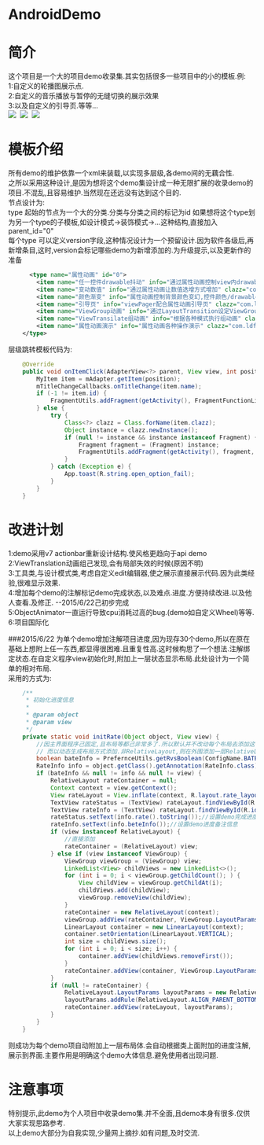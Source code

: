 # AndroidDemo
简介
================
这个项目是一个大的项目demo收录集.其实包括很多一些项目中的小的模板.例:<br>
1:自定义的轮播图展示点.<br>
2:自定义的音乐播放与暂停的无缝切换的展示效果<br>
3:以及自定义的引导页.等等...<br>
![](https://github.com/momodae/AndroidDemo/blob/master/shutcat/pic1.png)&nbsp;
![](https://github.com/momodae/AndroidDemo/blob/master/shutcat/pic2.png)&nbsp;
![](https://github.com/momodae/AndroidDemo/blob/master/shutcat/pic3.png)

模板介绍
================
所有demo的维护依靠一个xml来装载,以实现多层级,各demo间的无藕合性.<br>
之所以采用这种设计,是因为想将这个demo集设计成一种无限扩展的收录demo的项目.不混乱,且容易维护.当然现在还远没有达到这个目的.<br>
节点设计为:<br>
type 起始的节点为一个大的分类.分类与分类之间的标记为id 如果想将这个type划为另一个type的子模板,如设计模式->装饰模式->...这种结构,直接加入parent_id="0"<br>
每个type 可以定义version字段,这种情况设计为一个预留设计.因为软件各级后,再新增条目,这时,version会标记哪些demo为新增添加的.为升级提示,以及更新作的准备<br>
```xml
      <type name="属性动画" id="0">
        <item name="任一控件drawable抖动" info="通过属性动画控制view内drawable执行抖动重绘" clazz="com.ldfs.demo.ui.anim.AnimShakeFragment"/>
        <item name="变动数值" info="通过属性动画让数值迭增方式增加" clazz="com.ldfs.demo.ui.anim.AnimValueFragment"/>
        <item name="颜色渐变" info="属性动画控制背景颜色变幻,控件颜色/drawable变幻" clazz="com.ldfs.demo.ui.anim.AnimColorFragment"/>
        <item name="引导页" info="viewPager配合属性动画引导页" clazz="com.ldfs.demo.ui.anim.AnimGuideFragment"/>
        <item name="ViewGroup动画" info="通过LayoutTransition设定ViewGroup动画" clazz="com.ldfs.demo.ui.anim.FragmentLayoutTransition"/>
        <item name="ViewTransilate组动画" info="根据各种模式执行组动画" clazz="com.ldfs.demo.ui.anim.FragmentViewTransilate"/>
        <item name="属性动画演示" info="属性动画各种操作演示" clazz="com.ldfs.demo.ui.anim.FragmentPropertiesAnimator"/>
    </type>
```
层级跳转模板代码为:
```java
  	@Override
	public void onItemClick(AdapterView<?> parent, View view, int position, long id) {
		MyItem item = mAdapter.getItem(position);
		mTitleChangeCallbacks.onTitleChange(item.name);
		if (-1 != item.id) {
			FragmentUtils.addFragment(getActivity(), FragmentFunctionList.newInstance(item.id), R.id.view_content, true);
		} else {
			try {
				Class<?> clazz = Class.forName(item.clazz);
				Object instance = clazz.newInstance();
				if (null != instance && instance instanceof Fragment) {
					Fragment fragment = (Fragment) instance;
					FragmentUtils.addFragment(getActivity(), fragment, TextUtils.isEmpty(item.container) ? R.id.fragment_container : ResUtils.id(item.container), true);
				}
			} catch (Exception e) {
				App.toast(R.string.open_option_fail);
			}
		}
	}
```

改进计划
================
1:demo采用v7 actionbar重新设计结构.使风格更趋向于api demo<br>
2:ViewTranslation动画组己发现,会有局部失效的时候(原因不明)<br>
3:工具类,与设计模式类,考虑自定义edit编辑器,使之展示直接展示代码.因为此类经验,很难显示效果.<br>
4:增加每个demo的注解标记demo完成状态,以及难点.进度.方便持续改进.以及他人查看.及修正. --2015/6/22己初步完成<br>
5:ObjectAnimator一直运行导致cpu消耗过高的bug.(demo如自定义Wheel)等等.<br>
6:项目国际化<br>


###2015/6/22
为单个demo增加注解项目进度,因为现存30个demo,所以在原在基础上想附上任一东西,都显得很困难.且重复性高.这时候构思了一个想法.注解绑定状态.在自定义程序view初始化时,附加上一层状态显示布局.此处设计为一个简单的相对布局.<br>
采用的方式为:
```java
    /**
     * 初始化进度信息
     *
     * @param object
     * @param view
     */
    private static void initRate(Object object, View view) {
        //因主界面程序己固定,且布局等都己非常多了.所以默认并不改动每个布局去添加这个文件,
        // 而以动态生成布局方式添加.非RelativeLayout,则在外围添加一层RelativeLayout
        boolean bateInfo = PrefernceUtils.getRvsBoolean(ConfigName.BATE_INFO);
        RateInfo info = object.getClass().getAnnotation(RateInfo.class);
        if (bateInfo && null != info && null != view) {
            RelativeLayout rateContainer = null;
            Context context = view.getContext();
            View rateLayout = View.inflate(context, R.layout.rate_layout, null);
            TextView rateStatus = (TextView) rateLayout.findViewById(R.id.tv_rate_state);
            TextView rateInfo = (TextView) rateLayout.findViewById(R.id.tv_rate_info);
            rateStatus.setText(info.rate().toString());//设置demo完成进度状态
            rateInfo.setText(info.beteInfo());//设置demo进度备注信息
            if (view instanceof RelativeLayout) {
                //直接添加
                rateContainer = (RelativeLayout) view;
            } else if (view instanceof ViewGroup) {
                ViewGroup viewGroup = (ViewGroup) view;
                LinkedList<View> childViews = new LinkedList<>();
                for (int i = 0; i < viewGroup.getChildCount(); ) {
                    View childView = viewGroup.getChildAt(i);
                    childViews.add(childView);
                    viewGroup.removeView(childView);
                }
                rateContainer = new RelativeLayout(context);
                viewGroup.addView(rateContainer, ViewGroup.LayoutParams.MATCH_PARENT, ViewGroup.LayoutParams.MATCH_PARENT);
                LinearLayout container = new LinearLayout(context);
                container.setOrientation(LinearLayout.VERTICAL);
                int size = childViews.size();
                for (int i = 0; i < size; i++) {
                    container.addView(childViews.removeFirst());
                }
                rateContainer.addView(container, ViewGroup.LayoutParams.MATCH_PARENT, ViewGroup.LayoutParams.MATCH_PARENT);
            }
            if (null != rateContainer) {
                RelativeLayout.LayoutParams layoutParams = new RelativeLayout.LayoutParams(RelativeLayout.LayoutParams.WRAP_CONTENT, RelativeLayout.LayoutParams.WRAP_CONTENT);
                layoutParams.addRule(RelativeLayout.ALIGN_PARENT_BOTTOM);
                rateContainer.addView(rateLayout, layoutParams);
            }
        }
    }
```
则成功为每个demo项自动附加上一层布局体.会自动根据类上面附加的进度注解,展示到界面.主要作用是明确这个demo大体信息.避免使用者出现问题.<br>


注意事项
================
特别提示,此demo为个人项目中收录demo集.并不全面,且demo本身有很多.仅供大家实现思路参考.<br>
以上demo大部分为自我实现,少量网上摘抄.如有问题,及时交流.<br>

